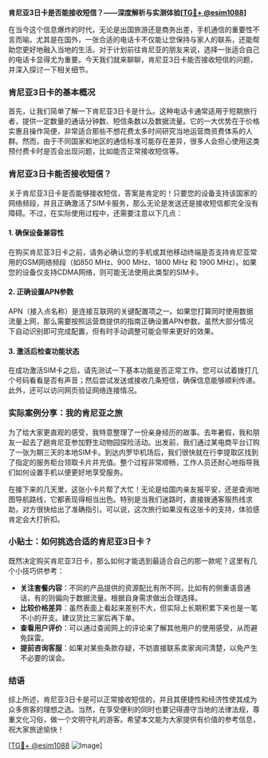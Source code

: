**肯尼亚3日卡是否能接收短信？——深度解析与实测体验[[TG💪+ @esim1088](https://t.me/s/esim1088)]**

在当今这个信息爆炸的时代，无论是出国旅游还是商务出差，手机通信的重要性不言而喻。尤其是在国外，一张合适的电话卡不仅能让您保持与家人的联系，还能帮助您更好地融入当地的生活。对于计划前往肯尼亚的朋友来说，选择一张适合自己的电话卡显得尤为重要。今天我们就来聊聊，肯尼亚3日卡能否接收短信的问题，并深入探讨一下相关细节。

### 肯尼亚3日卡的基本概况

首先，让我们简单了解一下肯尼亚3日卡是什么。这种电话卡通常适用于短期旅行者，提供一定数量的通话分钟数、短信条数以及数据流量。它的一大优势在于价格实惠且操作简便，非常适合那些不想花费太多时间研究当地运营商资费体系的人群。然而，由于不同国家和地区的通信标准可能存在差异，很多人会担心使用这类预付费卡时是否会出现问题，比如能否正常接收短信等。

### 肯尼亚3日卡能否接收短信？

关于肯尼亚3日卡是否能够接收短信，答案是肯定的！只要您的设备支持该国家的网络频段，并且正确激活了SIM卡服务，那么无论是发送还是接收短信都完全没有障碍。不过，在实际使用过程中，还需要注意以下几点：

#### 1. 确保设备兼容性
在购买肯尼亚3日卡之前，请务必确认您的手机或其他移动终端是否支持肯尼亚常用的GSM网络频段（如850 MHz、900 MHz、1800 MHz 和 1900 MHz）。如果您的设备仅支持CDMA网络，则可能无法使用此类型的SIM卡。

#### 2. 正确设置APN参数
APN（接入点名称）是连接互联网的关键配置项之一。如果您打算同时使用数据流量上网，那么需要按照运营商提供的指南正确设置APN参数。虽然大部分情况下自动识别即可完成配置，但有时手动调整可能会带来更好的效果。

#### 3. 激活后检查功能状态
在成功激活SIM卡之后，请先测试一下基本功能是否正常工作。您可以试着拨打几个号码看看是否有声音；然后尝试发送或接收几条短信，确保信息能够顺利传递。此外，还可以访问网页验证网络连接情况。

### 实际案例分享：我的肯尼亚之旅

为了给大家更直观的感受，我特意整理了一份亲身经历的故事。去年暑假，我和朋友一起去了趟肯尼亚参加野生动物园探险活动。出发前，我们通过某电商平台订购了一张为期三天的本地SIM卡。到达内罗毕机场后，我们很快就在行李提取区找到了指定的服务柜台领取卡片并充值。整个过程非常顺畅，工作人员还耐心地指导我们如何设置手机以便更好地享受服务。

在接下来的几天里，这张小卡片帮了大忙！无论是给国内亲友报平安，还是查询地图导航路线，它都表现得相当出色。特别是当我们迷路时，直接拨通客服热线求助，对方很快给出了准确指引。可以说，这次旅行如果没有这张卡的支持，体验感肯定会大打折扣。

### 小贴士：如何挑选合适的肯尼亚3日卡？

既然决定购买肯尼亚3日卡，那么如何才能选到最适合自己的那一款呢？这里有几个小技巧供参考：

- **关注套餐内容**：不同的产品提供的资源配比有所不同，比如有的侧重语音通话，有的则偏向于数据流量。根据自身需求做出合理选择。
- **比较价格差异**：虽然表面上看起来差别不大，但实际上长期积累下来也是一笔不小的开支。建议货比三家后再下单。
- **查看用户评价**：可以通过查阅网上的评论来了解其他用户的使用感受，从而避免踩雷。
- **提前咨询客服**：如果对某些条款存疑，不妨直接联系卖家询问清楚，以免产生不必要的误会。

### 结语

综上所述，肯尼亚3日卡是可以正常接收短信的，并且其便捷性和经济性使其成为众多旅客的理想之选。当然，在享受便利的同时也要记得遵守当地的法律法规，尊重文化习俗，做一个文明守礼的游客。希望本文能为大家提供有价值的参考信息，祝大家旅途愉快！

[[TG💪+ @esim1088](https://t.me/s/esim1088) ![Image](https://i.postimg.cc/4NQfJmqS/Snipaste-2025-05-13-00-14-12.png)]